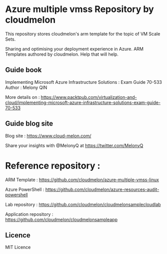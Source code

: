 # Azure multiple vmss Repository by cloudmelon
This repository stores cloudmelon's arm template for the topic of VM Scale Sets.  

Sharing and optimising your deployment experience in Azure. ARM Templates authored by cloudmelon. Help that will help. 



## Guide book

Implementing Microsoft Azure Infrastructure Solutions : Exam Guide 70-533
Author : Melony QIN


More details on :
https://www.packtpub.com/virtualization-and-cloud/implementing-microsoft-azure-infrastructure-solutions-exam-guide-70-533

## Guide blog site 
Blog site : https://www.cloud-melon.com/

Share your insights with @MelonyQ at https://twitter.com/MelonyQ

# Reference repository : 

ARM Template : 
   https://github.com/cloudmelon/azure-multiple-vmss-linux

Azure PowerShell :
   https://github.com/cloudmelon/azure-resources-audit-powershell

Lab repository : https://github.com/cloudmelon/cloudmelonsamplecloudlab

Application repository : https://github.com/cloudmelon/cloudmelonsampleapp

## Licence
MIT Licence






